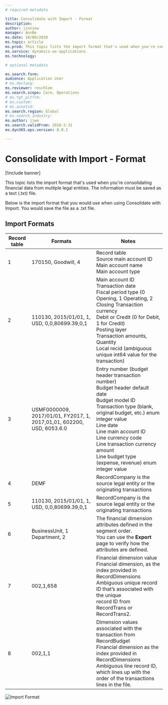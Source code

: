 ```yaml
---
# required metadata

title: Consolidate with Import - Format
description: 
author: jinniew
manager: AnnBe
ms.date: 10/09/2020
ms.topic: article
ms.prod: This topic lists the import format that's used when you're consolidating financial data from multiple legal entities.
ms.service: dynamics-ax-applications
ms.technology: 

# optional metadata

ms.search.form: 
audience: Application User
# ms.devlang: 
ms.reviewer: roschlom
ms.search.scope: Core, Operations
# ms.tgt_pltfrm: 
# ms.custom: 
# ms.assetid: 
ms.search.region: Global
# ms.search.industry: 
ms.author: jiwo
ms.search.validFrom: 2018-5-31
ms.dyn365.ops.version: 8.0.1

---
```


# Consolidate with Import - Format 

[!include banner] 

This topic lists the import format that's used when you're consolidating financial data from multiple legal entities. The information must be saved as a text (.txt) file. 

Below is the import format that you would use when using Consolidate with Import. You would save the file as a .txt file.

## Import Formats

|     Record table    	|     Formats                                                                    	|     Notes                                                                                                                                                                                                                                                                                                                                                                                                     	|
|---------------------	|--------------------------------------------------------------------------------	|---------------------------------------------------------------------------------------------------------------------------------------------------------------------------------------------------------------------------------------------------------------------------------------------------------------------------------------------------------------------------------------------------------------	|
|     1               	|     170150,   Goodwill, 4                                                      	|     Record table   <br>     Source main   account ID <br>     Main account   name <br>     Main account   type <br>                                                                                                                                                                                                                                                                                           	|
|     2               	|     110130,   2015/01/01, 1, USD, 0,0,80699.39,0,1                             	|     Main account   ID <br>     Transaction   date <br>     Fiscal period   type (0 Opening, 1 Operating, 2 Closing     Transaction   currency <br>     Debit or   Credit (0 for Debit, 1 for Credit) <br>     Posting layer   <br>     Transaction   amounts, Quantity <br>     Local recid   (ambiguous unique int64 value for the transaction) <br>                                                         	|
|     3               	|     USMF0000009,   2017/01/01, FY2017, 1, 2017,01,01, 602200, USD, 6053.6.0    	|     Entry number   (budget header transaction number) <br>     Budget header   default date <br>     Budget model   ID <br>     Transaction   type (blank, original budget, etc.) enum integer value <br>     Line date   <br>     Line main account   ID <br>     Line currency   code <br>     Line   transaction currency amount <br>     Line budget   type (expense, revenue) enum integer value <br>    	|
|     4               	|     DEMF                                                                       	|     RecordCompany   is the source legal entity or the originating transactions                                                                                                                                                                                                                                                                                                                                	|
|     5               	|     110130,   2015/01/01, 1, USD, 0,0,80699.39,0,1                             	|     RecordCompany   is the source legal entity or the originating transactions                                                                                                                                                                                                                                                                                                                                	|
|     6               	|     BusinessUnit,   1     Department, 2                                        	|     The financial   dimension attributes defined in the segment order. <br>You can use the   **Export** page to verify how the attributes are defined. <br>                                                                                                                                                                                                                                                   	|
|     7               	|     002,1,658                                                                  	|     Financial   dimension value <br>     Financial dimension,   as the index provided in RecordDimensions <br>     Ambiguous   unique record ID that’s associated with the unique <br> record ID from   RecordTrans or RecordTrans2. <br>                                                                                                                                                                     	|
|     8               	|     002,1,1                                                                    	|     Dimension   values associated with the transaction from RecordBudget <br>     Financial   dimension as the index provided in RecordDimensions <br>     Ambiguous   line record ID, which lines up with the order of the transactions lines in   the file. <br>                                                                                                                                            	|

![Import Format](./media/import_format.jpg "Import Format")
  
